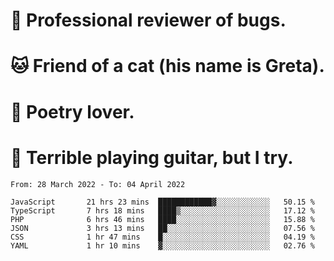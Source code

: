 # 🐛 Professional reviewer of bugs.
# 🐱 Friend of a cat (his name is Greta).
# 📜 Poetry lover.
# 🎸 Terrible playing guitar, but I try.

<!--START_SECTION:waka-->

```text
From: 28 March 2022 - To: 04 April 2022

JavaScript       21 hrs 23 mins  ████████████▓░░░░░░░░░░░░   50.15 %
TypeScript       7 hrs 18 mins   ████▒░░░░░░░░░░░░░░░░░░░░   17.12 %
PHP              6 hrs 46 mins   ████░░░░░░░░░░░░░░░░░░░░░   15.88 %
JSON             3 hrs 13 mins   ██░░░░░░░░░░░░░░░░░░░░░░░   07.56 %
CSS              1 hr 47 mins    █░░░░░░░░░░░░░░░░░░░░░░░░   04.19 %
YAML             1 hr 10 mins    ▓░░░░░░░░░░░░░░░░░░░░░░░░   02.76 %
```

<!--END_SECTION:waka-->
